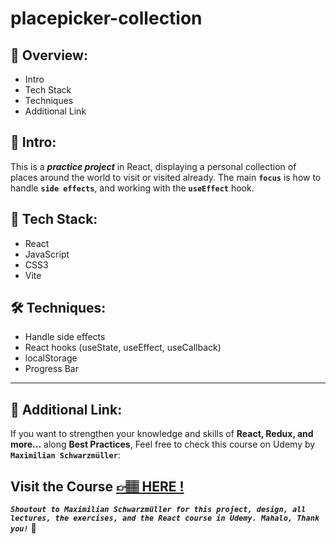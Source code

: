 # placepicker-collection

## 📣 Overview:

- Intro
- Tech Stack
- Techniques
- Additional Link

## 🔎 Intro:

This is a **_practice project_** in React, displaying a personal collection of places around the world to visit or visited already.
The main **`focus`** is how to handle **`side effects`**, and working with the **`useEffect`** hook.

## 🧰 Tech Stack:

- React
- JavaScript
- CSS3
- Vite

## 🛠️ Techniques:

- Handle side effects
- React hooks (useState, useEffect, useCallback)
- localStorage
- Progress Bar

---

## 🔗 Additional Link:

If you want to strengthen your knowledge and skills of **React, Redux, and more...** along **Best Practices**, Feel free to check this course on Udemy by **`Maximilian Schwarzmüller`**:

## Visit the Course [&#128073;&#127997; **HERE !**](https://www.udemy.com/course/react-the-complete-guide-incl-redux/)

**_`Shoutout to Maximilian Schwarzmüller for this project, design, all lectures, the exercises, and the React course in Udemy. Mahalo, Thank you!`_** 🌺
